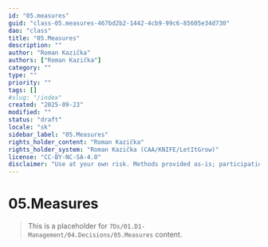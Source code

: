 ```yaml
---
id: "05.measures"
guid: "class-05.measures-467bd2b2-1442-4cb9-99c6-85605e34d730"
dao: "class"
title: "05.Measures"
description: ""
author: "Roman Kazička"
authors: ["Roman Kazička"]
category: ""
type: ""
priority: ""
tags: []
#slug: "/index"
created: "2025-09-23"
modified: ""
status: "draft"
locale: "sk"
sidebar_label: "05.Measures"
rights_holder_content: "Roman Kazička"
rights_holder_system: "Roman Kazička (CAA/KNIFE/LetItGrow)"
license: "CC-BY-NC-SA-4.0"
disclaimer: "Use at your own risk. Methods provided as-is; participation is voluntary and context-aware."
---
```

# 05.Measures

> This is a placeholder for `7Ds/01.D1-Management/04.Decisions/05.Measures` content.
